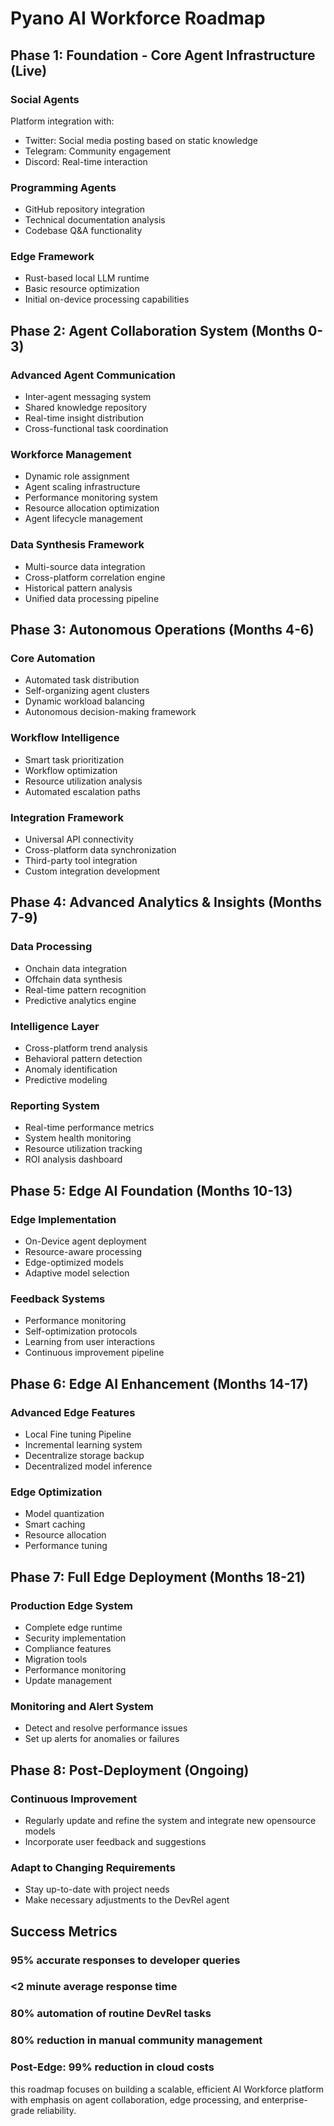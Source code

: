 # Pyano AI Workforce Roadmap

## Phase 1: Foundation - Core Agent Infrastructure (Live)

### Social Agents

Platform integration with:

- Twitter: Social media posting based on static knowledge
- Telegram: Community engagement
- Discord: Real-time interaction

### Programming Agents

- GitHub repository integration
- Technical documentation analysis
- Codebase Q&A functionality

### Edge Framework

- Rust-based local LLM runtime
- Basic resource optimization
- Initial on-device processing capabilities

## Phase 2: Agent Collaboration System (Months 0-3)

### Advanced Agent Communication
- Inter-agent messaging system
- Shared knowledge repository
- Real-time insight distribution
- Cross-functional task coordination

### Workforce Management
- Dynamic role assignment
- Agent scaling infrastructure
- Performance monitoring system
- Resource allocation optimization
- Agent lifecycle management

### Data Synthesis Framework

- Multi-source data integration
- Cross-platform correlation engine
- Historical pattern analysis
- Unified data processing pipeline

## Phase 3: Autonomous Operations (Months 4-6)

### Core Automation
- Automated task distribution
- Self-organizing agent clusters
- Dynamic workload balancing
- Autonomous decision-making framework

### Workflow Intelligence
- Smart task prioritization
- Workflow optimization
- Resource utilization analysis
- Automated escalation paths

### Integration Framework
- Universal API connectivity
- Cross-platform data synchronization
- Third-party tool integration
- Custom integration development

## Phase 4: Advanced Analytics & Insights (Months 7-9)

### Data Processing
- Onchain data integration
- Offchain data synthesis
- Real-time pattern recognition
- Predictive analytics engine

### Intelligence Layer
- Cross-platform trend analysis
- Behavioral pattern detection
- Anomaly identification
- Predictive modeling

### Reporting System
- Real-time performance metrics
- System health monitoring
- Resource utilization tracking
- ROI analysis dashboard


## Phase 5: Edge AI Foundation (Months 10-13)

### Edge Implementation

- On-Device agent deployment
- Resource-aware processing
- Edge-optimized models
- Adaptive model selection

### Feedback Systems

- Performance monitoring
- Self-optimization protocols
- Learning from user interactions
- Continuous improvement pipeline

## Phase 6: Edge AI Enhancement (Months 14-17)

### Advanced Edge Features
- Local Fine tuning Pipeline
- Incremental learning system
- Decentralize storage backup
- Decentralized model inference

### Edge Optimization
- Model quantization
- Smart caching
- Resource allocation
- Performance tuning

## Phase 7: Full Edge Deployment (Months 18-21)

### Production Edge System
- Complete edge runtime
- Security implementation
- Compliance features
- Migration tools
- Performance monitoring
- Update management
  
### Monitoring and Alert System
- Detect and resolve performance issues
- Set up alerts for anomalies or failures

## Phase 8: Post-Deployment (Ongoing)

### Continuous Improvement
- Regularly update and refine the system and integrate new opensource models
- Incorporate user feedback and suggestions

### Adapt to Changing Requirements
- Stay up-to-date with project needs
- Make necessary adjustments to the DevRel agent


## Success Metrics

### 95% accurate responses to developer queries
### <2 minute average response time
### 80% automation of routine DevRel tasks
### 80% reduction in manual community management
### Post-Edge: 99% reduction in cloud costs


this roadmap focuses on building a scalable, efficient AI Workforce platform with emphasis on agent collaboration, edge processing, and enterprise-grade reliability.
